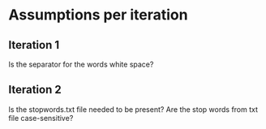 # Assumptions per iteration

## Iteration 1

Is the separator for the words white space?

## Iteration 2
Is the stopwords.txt file needed to be present?
Are the stop words from txt file case-sensitive?